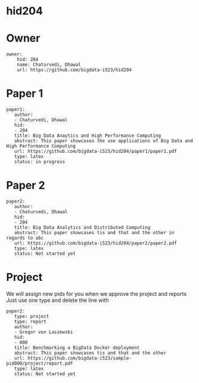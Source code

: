 # hid204

# Owner

```
owner:
    hid: 204
    name: Chaturvedi, Dhawal
    url: https://github.com/bigdata-i523/hid204
```

# Paper 1

```
paper1: 
   author: 
   - Chaturvedi, Dhawal
   hid:
   - 204
   title: Big Data Anaytics and High Performance Computing
   abstract: This paper showcases the use applications of Big Data and High Performance Computing
   url: https://github.com/bigdata-i523/hid204/paper1/paper1.pdf
   type: latex
   status: in progress
```
   
# Paper 2

```
paper2:
   author: 
   - Chaturvedi, Dhawal
   hid:
   - 204
   title: Big Data Analytics and Distributed Computing
   abstract: This paper showcases tis and that and the other in regards to abc
   url: https://github.com/bigdata-i523/hid204/paper2/paper2.pdf   
   type: latex
   status: Not started yet
```

# Project 

We will assign new pids for you when we approve the project and reports   
Just use one type and delete the line with 

```
paper2:
   type: project
   type: report
   author: 
   - Gregor von Laszewski
   hid:
   - 000
   title: Benchmarking a BigData Docker deployment
   abstract: This paper showcases tis and that and the other 
   url: https://github.com/bigdata-i523/sample-pid000/project/report.pdf
   type: latex
   status: Not started yet
```
   

